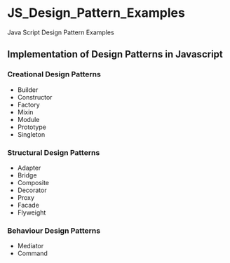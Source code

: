 # JS_Design_Pattern_Examples
Java Script Design Pattern Examples

## Implementation of Design Patterns in Javascript

### Creational Design Patterns
- Builder
- Constructor
- Factory
- Mixin
- Module
- Prototype
- Singleton
 
### Structural Design Patterns
- Adapter
- Bridge
- Composite
- Decorator
- Proxy
- Facade
- Flyweight

### Behaviour Design Patterns
- Mediator
- Command
